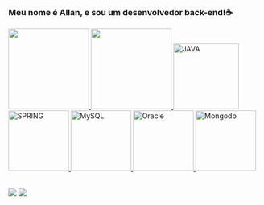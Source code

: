 ### Meu nome é Allan, e sou um desenvolvedor back-end!☕

<table>
  <a href="https://github.com/AllanzinS">
<img height="160em" src="https://github-readme-stats.vercel.app/api?username=allanzins&show_icons=true&theme=tokyonight&include_all_commits=true&count_private=true"/>
<img height="160em" src="https://github-readme-stats.vercel.app/api/top-langs/?username=allanzins&layout=compact&langs_count=6&theme=tokyonight"/>

<img src="https://cdn.jsdelivr.net/gh/devicons/devicon/icons/java/java-original-wordmark.svg" width="130" alt="JAVA" />
<img src="https://cdn.jsdelivr.net/gh/devicons/devicon/icons/spring/spring-original.svg" width="120" alt="SPRING" />          
<img src="https://cdn.jsdelivr.net/gh/devicons/devicon/icons/mysql/mysql-original.svg" width="120" alt="MySQL" />
<img src="https://cdn.jsdelivr.net/gh/devicons/devicon/icons/oracle/oracle-original.svg" width="120" alt="Oracle" />
<img src="https://cdn.jsdelivr.net/gh/devicons/devicon/icons/mongodb/mongodb-original.svg" width="120" alt="Mongodb" />
</table>
<div> 
  <a href = "mailto: allannascimento052@gmail.com"><img src="https://img.shields.io/badge/-Gmail-%23333?style=for-the-badge&logo=gmail&logoColor=white" target="_blank"></a>
  <a href="https://www.linkedin.com/in/allan-souzaaa/" target="_blank"><img src="https://img.shields.io/badge/-LinkedIn-%230077B5?style=for-the-badge&logo=linkedin&logoColor=white" target="_blank"></a> 
</div>
